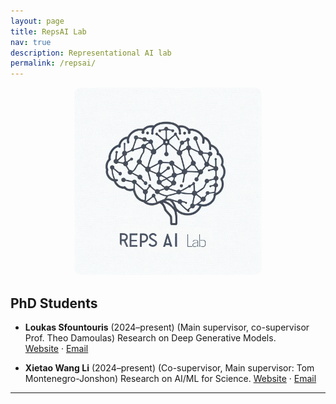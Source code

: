 ```yaml
---
layout: page
title: RepsAI Lab
nav: true
description: Representational AI lab
permalink: /repsai/
---
```


<p align="center">
  <img src="/assets/img/repsai_lab.png" alt="RepsAI Lab" width="300" style="border-radius: 12px;" />
</p>

## PhD Students

- **Loukas Sfountouris** (2024–present)  (Main supervisor, co-supervisor Prof. Theo Damoulas)
  Research on Deep Generative Models.  
  [Website](https://.....com) · [Email](mailto:loukas.sfountouris@warwick.ac.uk)

- **Xietao Wang Li** (2024–present)  (Co-supervisor, Main supervisor: Tom Montenegro-Jonshon)
  Research on AI/ML for Science.
  [Website](https://warwick.ac.uk/fac/sci/mathsys/people/students/mathsysii/wanglin/) · [Email](mailto:xietao.wang-lin@warwick.ac.uk)

---

